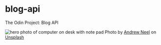 # blog-api
The Odin Project: Blog API

![hero photo of computer on desk with note pad](https://images.unsplash.com/photo-1499750310107-5fef28a66643?ixlib=rb-4.0.3&ixid=M3wxMjA3fDB8MHxwaG90by1wYWdlfHx8fGVufDB8fHx8fA%3D%3D&auto=format&fit=crop&w=1470&q=80)
  Photo by <a href="https://unsplash.com/@andrewtneel?utm_source=unsplash&utm_medium=referral&utm_content=creditCopyText">Andrew Neel</a> on <a href="https://unsplash.com/photos/cckf4TsHAuw?utm_source=unsplash&utm_medium=referral&utm_content=creditCopyText">Unsplash</a>
